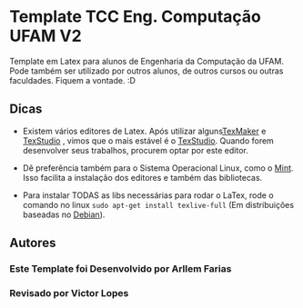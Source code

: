 # Template TCC Eng. Computação UFAM V2


Template em Latex para alunos de Engenharia da Computação da UFAM. Pode também ser utilizado por outros alunos, de outros cursos ou outras faculdades. Fiquem a vontade. :D

## Dicas

* Existem vários editores de Latex. Após utilizar alguns[TexMaker](http://www.xm1math.net/texmaker/) e [TexStudio](http://www.texstudio.org/) , vimos que o mais estável é o [TexStudio](http://www.texstudio.org/). Quando forem desenvolver seus trabalhos, procurem optar por este editor.

* Dê preferência também para o Sistema Operacional Linux, como o [Mint](https://www.linuxmint.com/). Isso facilita a instalação dos editores e também das bibliotecas.

* Para instalar TODAS as libs necessárias para rodar o LaTex, rode o comando no linux `sudo apt-get install texlive-full` (Em distribuições baseadas no [Debian](https://www.debian.org/index.pt.html)).


## Autores

### Este Template foi Desenvolvido por Arllem Farias
### Revisado por Victor Lopes

